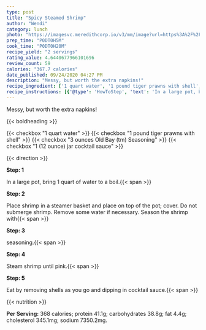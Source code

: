 ```yaml
---
type: post
title: "Spicy Steamed Shrimp"
author: "Wendi"
category: lunch
photo: "https://imagesvc.meredithcorp.io/v3/mm/image?url=https%3A%2F%2Fimages.media-allrecipes.com%2Fuserphotos%2F4585650.jpg"
prep_time: "P0DT0H5M"
cook_time: "P0DT0H20M"
recipe_yield: "2 servings"
rating_value: 4.6440677966101696
review_count: 59
calories: "367.7 calories"
date_published: 09/24/2020 04:27 PM
description: "Messy, but worth the extra napkins!"
recipe_ingredient: ['1 quart water', '1 pound tiger prawns with shell', '3 ounces Old Bay (tm) Seasoning', '1 (12 ounce) jar cocktail sauce']
recipe_instructions: [{'@type': 'HowToStep', 'text': 'In a large pot, bring 1 quart of water to a boil.\n'}, {'@type': 'HowToStep', 'text': 'Place shrimp in a steamer basket and place on top of the pot; cover. Do not submerge shrimp.  Remove some water if necessary. Season the shrimp with Old Bay seasoning.\n'}, {'@type': 'HowToStep', 'text': 'Steam shrimp until pink.\n'}, {'@type': 'HowToStep', 'text': 'Eat by removing shells as you go and dipping in cocktail sauce.\n'}]
---
```


Messy, but worth the extra napkins! 

{{< boldheading >}}

{{< checkbox "1 quart water" >}}
{{< checkbox "1 pound tiger prawns with shell" >}}
{{< checkbox "3 ounces Old Bay (tm) Seasoning" >}}
{{< checkbox "1 (12 ounce) jar cocktail sauce" >}}


{{< direction >}}

**Step: 1**

In a large pot, bring 1 quart of water to a boil.{{< span >}}

**Step: 2**

Place shrimp in a steamer basket and place on top of the pot; cover. Do not submerge shrimp.  Remove some water if necessary. Season the shrimp with{{< span >}}

**Step: 3**

seasoning.{{< span >}}

**Step: 4**

Steam shrimp until pink.{{< span >}}

**Step: 5**

Eat by removing shells as you go and dipping in cocktail sauce.{{< span >}}

{{< nutrition >}}

**Per Serving:** 368 calories; protein 41.1g; carbohydrates 38.8g; fat 4.4g; cholesterol 345.1mg; sodium 7350.2mg.